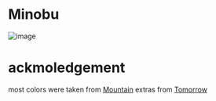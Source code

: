 # Minobu

![image](https://user-images.githubusercontent.com/65059771/132446547-4cbb3ff8-a1ad-42f6-a580-e3550573ce63.png)


# ackmoledgement
most colors were taken from [Mountain](https://github.com/pradyungn/Mountain)
extras from [Tomorrow](https://github.com/ChrisKempson/Tomorrow-Theme)

